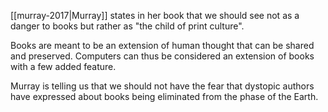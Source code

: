 [[murray-2017|Murray]] states in her book that we should see not as a danger to books but rather as "the child of print culture". 

Books are meant to be an extension of human thought that can be shared and preserved. Computers can thus be considered an extension of books with a few added feature.

Murray is telling us that we should not have the fear that dystopic authors have expressed about books being eliminated from the phase of the Earth. 